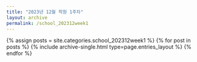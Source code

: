 ```yaml
---
title: "2023년 12월 학원 1주차"
layout: archive
permalink: /school_202312week1
---
```



{% assign posts = site.categories.school_202312week1 %}
{% for post in posts %} {% include archive-single.html type=page.entries_layout %} {% endfor %}